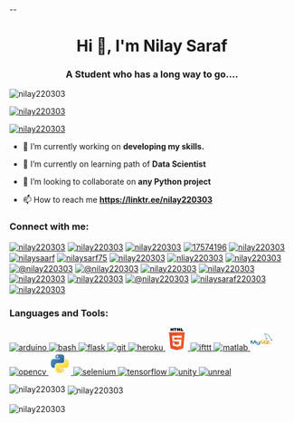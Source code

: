 -- <h1 align="center">Hi 👋, I'm Nilay Saraf</h1>
<h3 align="center">A Student who has a long way to go....</h3>

<p align="left"> <img src="https://komarev.com/ghpvc/?username=nilay220303&label=Profile%20views&color=0e75b6&style=flat" alt="nilay220303" /> </p>

<p align="left"> <a href="https://github.com/ryo-ma/github-profile-trophy"><img src="https://github-profile-trophy.vercel.app/?username=nilay220303" alt="nilay220303" /></a> </p>

<p align="left"> <a href="https://twitter.com/nilay220303" target="blank"><img src="https://img.shields.io/twitter/follow/nilay220303?logo=twitter&style=for-the-badge" alt="nilay220303" /></a> </p>

- 🔭 I’m currently working on **developing my skills.**

- 🌱 I’m currently on learning path of **Data Scientist**

- 👯 I’m looking to collaborate on **any Python project**

- 📫 How to reach me **https://linktr.ee/nilay220303**

<h3 align="left">Connect with me:</h3>
<p align="left">
<a href="https://codepen.io/nilay220303" target="blank"><img align="center" src="https://raw.githubusercontent.com/rahuldkjain/github-profile-readme-generator/master/src/images/icons/Social/codepen.svg" alt="nilay220303" height="30" width="40" /></a>
<a href="https://twitter.com/nilay220303" target="blank"><img align="center" src="https://raw.githubusercontent.com/rahuldkjain/github-profile-readme-generator/master/src/images/icons/Social/twitter.svg" alt="nilay220303" height="30" width="40" /></a>
<a href="https://linkedin.com/in/nilay220303" target="blank"><img align="center" src="https://raw.githubusercontent.com/rahuldkjain/github-profile-readme-generator/master/src/images/icons/Social/linked-in-alt.svg" alt="nilay220303" height="30" width="40" /></a>
<a href="https://stackoverflow.com/users/17574196" target="blank"><img align="center" src="https://raw.githubusercontent.com/rahuldkjain/github-profile-readme-generator/master/src/images/icons/Social/stack-overflow.svg" alt="17574196" height="30" width="40" /></a>
<a href="https://codesandbox.com/nilay220303" target="blank"><img align="center" src="https://raw.githubusercontent.com/rahuldkjain/github-profile-readme-generator/master/src/images/icons/Social/codesandbox.svg" alt="nilay220303" height="30" width="40" /></a>
<a href="https://kaggle.com/nilaysaarf" target="blank"><img align="center" src="https://raw.githubusercontent.com/rahuldkjain/github-profile-readme-generator/master/src/images/icons/Social/kaggle.svg" alt="nilaysaarf" height="30" width="40" /></a>
<a href="https://fb.com/nilaysarf75" target="blank"><img align="center" src="https://raw.githubusercontent.com/rahuldkjain/github-profile-readme-generator/master/src/images/icons/Social/facebook.svg" alt="nilaysarf75" height="30" width="40" /></a>
<a href="https://instagram.com/nilay220303" target="blank"><img align="center" src="https://raw.githubusercontent.com/rahuldkjain/github-profile-readme-generator/master/src/images/icons/Social/instagram.svg" alt="nilay220303" height="30" width="40" /></a>
<a href="https://dribbble.com/nliay220303" target="blank"><img align="center" src="https://raw.githubusercontent.com/rahuldkjain/github-profile-readme-generator/master/src/images/icons/Social/dribbble.svg" alt="nliay220303" height="30" width="40" /></a>
<a href="https://www.behance.net/nilay220303" target="blank"><img align="center" src="https://raw.githubusercontent.com/rahuldkjain/github-profile-readme-generator/master/src/images/icons/Social/behance.svg" alt="nilay220303" height="30" width="40" /></a>
<a href="https://hashnode.com/@nilay220303" target="blank"><img align="center" src="https://raw.githubusercontent.com/rahuldkjain/github-profile-readme-generator/master/src/images/icons/Social/hashnode.svg" alt="@nilay220303" height="30" width="40" /></a>
<a href="https://medium.com/@nilay220303" target="blank"><img align="center" src="https://raw.githubusercontent.com/rahuldkjain/github-profile-readme-generator/master/src/images/icons/Social/medium.svg" alt="@nilay220303" height="30" width="40" /></a>
<a href="https://www.codechef.com/users/nilay220303" target="blank"><img align="center" src="https://cdn.jsdelivr.net/npm/simple-icons@3.1.0/icons/codechef.svg" alt="nilay220303" height="30" width="40" /></a>
<a href="https://www.hackerrank.com/nilay220303" target="blank"><img align="center" src="https://raw.githubusercontent.com/rahuldkjain/github-profile-readme-generator/master/src/images/icons/Social/hackerrank.svg" alt="nilay220303" height="30" width="40" /></a>
<a href="https://codeforces.com/profile/nilay220303" target="blank"><img align="center" src="https://raw.githubusercontent.com/rahuldkjain/github-profile-readme-generator/master/src/images/icons/Social/codeforces.svg" alt="nilay220303" height="30" width="40" /></a>
<a href="https://www.leetcode.com/nilay220303" target="blank"><img align="center" src="https://raw.githubusercontent.com/rahuldkjain/github-profile-readme-generator/master/src/images/icons/Social/leet-code.svg" alt="nilay220303" height="30" width="40" /></a>
<a href="https://www.hackerearth.com/@nilay220303" target="blank"><img align="center" src="https://raw.githubusercontent.com/rahuldkjain/github-profile-readme-generator/master/src/images/icons/Social/hackerearth.svg" alt="@nilay220303" height="30" width="40" /></a>
<a href="https://auth.geeksforgeeks.org/user/nilaysaraf220303" target="blank"><img align="center" src="https://raw.githubusercontent.com/rahuldkjain/github-profile-readme-generator/master/src/images/icons/Social/geeks-for-geeks.svg" alt="nilaysaraf220303" height="30" width="40" /></a>
<a href="https://www.topcoder.com/members/nilay220303" target="blank"><img align="center" src="https://raw.githubusercontent.com/rahuldkjain/github-profile-readme-generator/master/src/images/icons/Social/topcoder.svg" alt="nilay220303" height="30" width="40" /></a>
</p>

<h3 align="left">Languages and Tools:</h3>
<p align="left"> <a href="https://www.arduino.cc/" target="_blank" rel="noreferrer"> <img src="https://cdn.worldvectorlogo.com/logos/arduino-1.svg" alt="arduino" width="40" height="40"/> </a> <a href="https://www.gnu.org/software/bash/" target="_blank" rel="noreferrer"> <img src="https://www.vectorlogo.zone/logos/gnu_bash/gnu_bash-icon.svg" alt="bash" width="40" height="40"/> </a> <a href="https://flask.palletsprojects.com/" target="_blank" rel="noreferrer"> <img src="https://www.vectorlogo.zone/logos/pocoo_flask/pocoo_flask-icon.svg" alt="flask" width="40" height="40"/> </a> <a href="https://git-scm.com/" target="_blank" rel="noreferrer"> <img src="https://www.vectorlogo.zone/logos/git-scm/git-scm-icon.svg" alt="git" width="40" height="40"/> </a> <a href="https://heroku.com" target="_blank" rel="noreferrer"> <img src="https://www.vectorlogo.zone/logos/heroku/heroku-icon.svg" alt="heroku" width="40" height="40"/> </a> <a href="https://www.w3.org/html/" target="_blank" rel="noreferrer"> <img src="https://raw.githubusercontent.com/devicons/devicon/master/icons/html5/html5-original-wordmark.svg" alt="html5" width="40" height="40"/> </a> <a href="https://ifttt.com/" target="_blank" rel="noreferrer"> <img src="https://www.vectorlogo.zone/logos/ifttt/ifttt-ar21.svg" alt="ifttt" width="40" height="40"/> </a> <a href="https://www.mathworks.com/" target="_blank" rel="noreferrer"> <img src="https://upload.wikimedia.org/wikipedia/commons/2/21/Matlab_Logo.png" alt="matlab" width="40" height="40"/> </a> <a href="https://www.mysql.com/" target="_blank" rel="noreferrer"> <img src="https://raw.githubusercontent.com/devicons/devicon/master/icons/mysql/mysql-original-wordmark.svg" alt="mysql" width="40" height="40"/> </a> <a href="https://opencv.org/" target="_blank" rel="noreferrer"> <img src="https://www.vectorlogo.zone/logos/opencv/opencv-icon.svg" alt="opencv" width="40" height="40"/> </a> <a href="https://www.python.org" target="_blank" rel="noreferrer"> <img src="https://raw.githubusercontent.com/devicons/devicon/master/icons/python/python-original.svg" alt="python" width="40" height="40"/> </a> <a href="https://www.selenium.dev" target="_blank" rel="noreferrer"> <img src="https://raw.githubusercontent.com/detain/svg-logos/780f25886640cef088af994181646db2f6b1a3f8/svg/selenium-logo.svg" alt="selenium" width="40" height="40"/> </a> <a href="https://www.tensorflow.org" target="_blank" rel="noreferrer"> <img src="https://www.vectorlogo.zone/logos/tensorflow/tensorflow-icon.svg" alt="tensorflow" width="40" height="40"/> </a> <a href="https://unity.com/" target="_blank" rel="noreferrer"> <img src="https://www.vectorlogo.zone/logos/unity3d/unity3d-icon.svg" alt="unity" width="40" height="40"/> </a> <a href="https://unrealengine.com/" target="_blank" rel="noreferrer"> <img src="https://raw.githubusercontent.com/kenangundogan/fontisto/036b7eca71aab1bef8e6a0518f7329f13ed62f6b/icons/svg/brand/unreal-engine.svg" alt="unreal" width="40" height="40"/> </a> </p>

<p><img align="left" src="https://github-readme-stats.vercel.app/api/top-langs?username=nilay220303&show_icons=true&locale=en&layout=compact" alt="nilay220303" /></p>

<p>&nbsp;<img align="center" src="https://github-readme-stats.vercel.app/api?username=nilay220303&show_icons=true&locale=en" alt="nilay220303" /></p>

<p><img align="center" src="https://github-readme-streak-stats.herokuapp.com/?user=nilay220303&" alt="nilay220303" /></p>

<!---
nilay220303/nilay220303 is a ✨ special ✨ repository because its `README.md` (this file) appears on your GitHub profile.
You can click the Preview link to take a look at your changes.
--->
